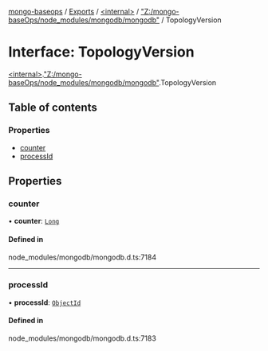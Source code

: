 [mongo-baseops](../README.md) / [Exports](../modules.md) / [\<internal\>](../modules/internal_.md) / ["Z:/mongo-baseOps/node\_modules/mongodb/mongodb"](../modules/internal_._Z__mongo_baseOps_node_modules_mongodb_mongodb_.md) / TopologyVersion

# Interface: TopologyVersion

[\<internal\>](../modules/internal_.md).["Z:/mongo-baseOps/node\_modules/mongodb/mongodb"](../modules/internal_._Z__mongo_baseOps_node_modules_mongodb_mongodb_.md).TopologyVersion

## Table of contents

### Properties

- [counter](internal_._Z__mongo_baseOps_node_modules_mongodb_mongodb_.TopologyVersion.md#counter)
- [processId](internal_._Z__mongo_baseOps_node_modules_mongodb_mongodb_.TopologyVersion.md#processid)

## Properties

### counter

• **counter**: [`Long`](../classes/internal_._Z__mongo_baseOps_node_modules_mongodb_mongodb_.BSON.Long.md)

#### Defined in

node_modules/mongodb/mongodb.d.ts:7184

___

### processId

• **processId**: [`ObjectId`](../classes/internal_._Z__mongo_baseOps_node_modules_mongodb_mongodb_.BSON.ObjectId.md)

#### Defined in

node_modules/mongodb/mongodb.d.ts:7183
